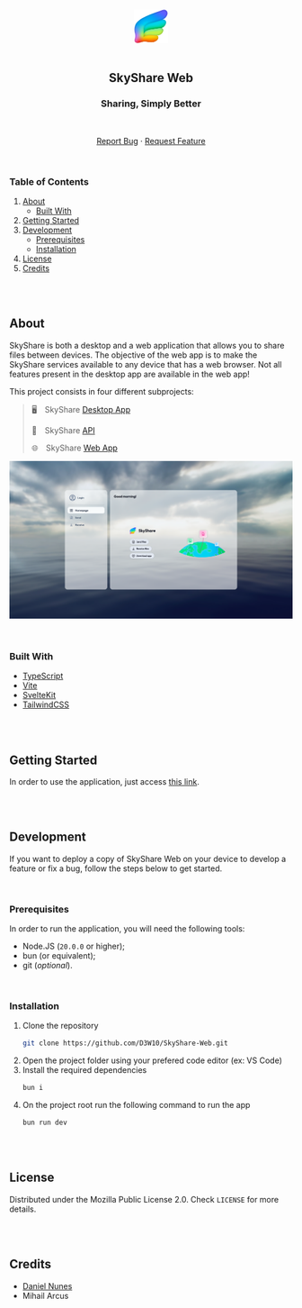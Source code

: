 <br />
<br />
<div align="center">
    <a href="https://github.com/D3W10/SkyShare-Web">
        <img src="https://raw.githubusercontent.com/D3W10/SkyShare/main/static/logo.svg" alt="Logo" width="60" height="60">
    </a>
    <br />
    <br />
    <h2 align="center">SkyShare Web</h2>
    <h3 align="center">Sharing, Simply Better</h3>
    <br />
    <p align="center">
        <a href="https://github.com/D3W10/SkyShare-Web/issues">Report Bug</a>
        ·
        <a href="https://github.com/D3W10/SkyShare-Web/issues">Request Feature</a>
    </p>
</div>
<br />

### Table of Contents
1. [About](#about)
    - [Built With](#built-with)
2. [Getting Started](#getting-started)
3. [Development](#development)
    - [Prerequisites](#prerequisites)
    - [Installation](#installation)
4. [License](#license)
5. [Credits](#credits)

<br />
<br />

## About

SkyShare is both a desktop and a web application that allows you to share files between devices. The objective of the web app is to make the SkyShare services available to any device that has a web browser. Not all features present in the desktop app are available in the web app!

This project consists in four different subprojects:
> 🖥️&emsp;SkyShare [Desktop App](https://github.com/D3W10/SkyShare)
>
> 🔌&emsp;SkyShare [API](https://github.com/D3W10/SkyShare-API)
>
> 🌐&emsp;SkyShare [Web App](https://github.com/D3W10/SkyShare-Web)

![WebApp Homepage](./.github/homepage.png)

<br />

### Built With

- [TypeScript](https://www.typescriptlang.org/)
- [Vite](https://vite.dev/)
- [SvelteKit](https://kit.svelte.dev/)
- [TailwindCSS](https://tailwindcss.com/)

<br />
<br />

## Getting Started

In order to use the application, just access [this link](http://20.86.131.181/).

<br />
<br />

## Development

If you want to deploy a copy of SkyShare Web on your device to develop a feature or fix a bug, follow the steps below to get started.

<br />

### Prerequisites

In order to run the application, you will need the following tools:
- Node.JS (`20.0.0` or higher);
- bun (or equivalent);
- git (*optional*).

<br />

### Installation

1. Clone the repository
    ```sh
    git clone https://github.com/D3W10/SkyShare-Web.git
    ```
2. Open the project folder using your prefered code editor (ex: VS Code)
3. Install the required dependencies
    ```sh
    bun i
    ```
4. On the project root run the following command to run the app
    ```sh
    bun run dev
    ```

<br />
<br />

## License

Distributed under the Mozilla Public License 2.0. Check `LICENSE` for more details.

<br />
<br />

## Credits

- [Daniel Nunes](https://d3w10.netlify.app/)
- Mihail Arcus